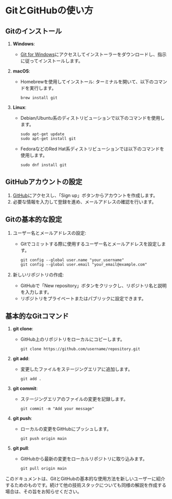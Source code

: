 # GitとGitHubの使い方

## Gitのインストール

1. **Windows**:
   - [Git for Windows](https://gitforwindows.org/)にアクセスしてインストーラーをダウンロードし、指示に従ってインストールします。

2. **macOS**:
   - Homebrewを使用してインストール: ターミナルを開いて、以下のコマンドを実行します。
     ```
     brew install git
     ```

3. **Linux**:
   - Debian/Ubuntu系のディストリビューションで以下のコマンドを使用します。
     ```
     sudo apt-get update
     sudo apt-get install git
     ```
   - FedoraなどのRed Hat系ディストリビューションでは以下のコマンドを使用します。
     ```
     sudo dnf install git
     ```

## GitHubアカウントの設定

1. [GitHub](https://github.com/)にアクセスし、「Sign up」ボタンからアカウントを作成します。
2. 必要な情報を入力して登録を進め、メールアドレスの確認を行います。

## Gitの基本的な設定

1. ユーザー名とメールアドレスの設定:
   - Gitでコミットする際に使用するユーザー名とメールアドレスを設定します。
     ```
     git config --global user.name "your_username"
     git config --global user.email "your_email@example.com"
     ```

2. 新しいリポジトリの作成:
   - GitHubで「New repository」ボタンをクリックし、リポジトリ名と説明を入力します。
   - リポジトリをプライベートまたはパブリックに設定できます。

## 基本的なGitコマンド

1. **git clone**:
   - GitHub上のリポジトリをローカルにコピーします。
     ```
     git clone https://github.com/username/repository.git
     ```

2. **git add**:
   - 変更したファイルをステージングエリアに追加します。
     ```
     git add .
     ```

3. **git commit**:
   - ステージングエリアのファイルの変更を記録します。
     ```
     git commit -m "Add your message"
     ```

4. **git push**:
   - ローカルの変更をGitHubにプッシュします。
     ```
     git push origin main
     ```

5. **git pull**:
   - GitHubから最新の変更をローカルリポジトリに取り込みます。
     ```
     git pull origin main
     ```

このドキュメントは、GitとGitHubの基本的な使用方法を新しいユーザーに紹介するためのものです。続けて他の技術スタックについても同様の解説を作成する場合は、その旨をお知らせください。
